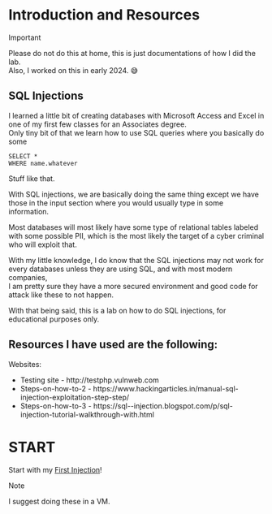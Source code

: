 # Introduction and Resources
> [!IMPORTANT] 
> Please do not do this at home, this is just documentations of how I did the lab. <br />
> Also, I worked on this in early 2024. :sweat_smile:<br />

## SQL Injections
I learned a little bit of creating databases with Microsoft Access and Excel in one of my first few classes for an Associates degree. <br />
Only tiny bit of that we learn how to use SQL queries where you basically do some  <br />
```
SELECT * 
WHERE name.whatever
```

Stuff like that.<br />

With SQL injections, we are basically doing the same thing except we have those in the input section where you would usually type in some information. <br />

Most databases will most likely have some type of relational tables labeled with some possible PII, which is the most likely the target of a cyber criminal who will exploit that. <br />

With my little knowledge, I do know that the SQL injections may not work for every databases unless they are using SQL, and with most modern companies, <br />
I am pretty sure they have a more secured environment and good code for attack like these to not happen. <br />

With that being said, this is a lab on how to do SQL injections, for educational purposes only.<br />


## Resources I have used are the following:<br />

Websites:
  <ul>
    <li> Testing site - http://testphp.vulnweb.com</li>
    <li> Steps-on-how-to-2 - https://www.hackingarticles.in/manual-sql-injection-exploitation-step-step/ </li>
    <li> Steps-on-how-to-3 - https://sql--injection.blogspot.com/p/sql-injection-tutorial-walkthrough-with.html </li>
  </ul>
  
# START
Start with my [First Injection](https://github.com/cherryot02/SQL-Injections/blob/main/First-Injection.md)!

> [!NOTE] 
> I suggest doing these in a VM.
